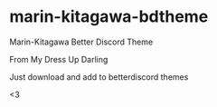 # marin-kitagawa-bdtheme
Marin-Kitagawa Better Discord Theme

From My Dress Up Darling

Just download and add to betterdiscord themes

<3
